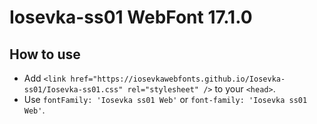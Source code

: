 # Iosevka-ss01 WebFont 17.1.0

## How to use

- Add `<link href="https://iosevkawebfonts.github.io/Iosevka-ss01/Iosevka-ss01.css" rel="stylesheet" />` to your `<head>`.
- Use `fontFamily: 'Iosevka ss01 Web'` or `font-family: 'Iosevka ss01 Web'`.

